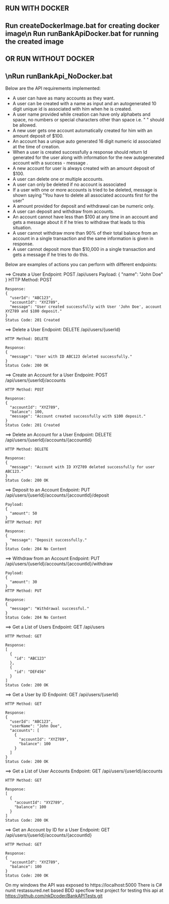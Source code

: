 RUN WITH DOCKER
------------------------
Run createDockerImage.bat for creating docker image\n
Run runBankApiDocker.bat for running the created image
------------------------

OR RUN WITHOUT DOCKER
------------------------
\nRun runBankApi_NoDocker.bat
------------------------

Below are the API requirements implemented:
-   A user can have as many accounts as they want.    
-   A user can be created with a name as input and an autogenerated 10 digit unique id is associated with him when he is created.
-   A user name provided while creation can have only alphabets and space, no numbers or special characters other than space i.e. " " should be allowed.
-   A new user gets one account automatically created for him with an amount deposit of $100.
-   An account has a unique auto generated 16 digit numeric id associated at the time of creation.
-   When a user is created successfully a response should return Id generated for the user along with information for the new autogenerated account with a success -   message .
-   A new account for user is always created with an amount deposit of $100.
-   A user can delete one or multiple accounts.
-   A user can only be deleted if no account is associated
-   If a user with one or more accounts is tried to be deleted, message is shown saying "You have to delete all associated accounts first for the user"
-   A amount provided for deposit and withdrawal can be numeric only.
-   A user can deposit and withdraw from accounts.
-   An account cannot have less than $100 at any time in an account and gets a message about it if he tries to withdraw that leads to this situation.
-   A user cannot withdraw more than 90% of their total balance from an account in a single transaction and the same information is given in response.
-   A user cannot deposit more than $10,000 in a single transaction and gets a message if he tries to do this.



Below are examples of actions you can perform with different endpoints:


==> Create a User
    Endpoint: POST /api/users
    Payload:
    {
      "name": "John Doe"
    }
    HTTP Method: POST

    Response:
    {
      "userId": "ABC123",
      "accountId": "XYZ789",
      "message": "User created successfully with User 'John Doe', account XYZ789 and $100 deposit."
    }
    Status Code: 201 Created

==> Delete a User
    Endpoint: DELETE /api/users/{userId}

    HTTP Method: DELETE

    Response:
    {
      "message": "User with ID ABC123 deleted successfully."
    }
    Status Code: 200 OK

==> Create an Account for a User
    Endpoint: POST /api/users/{userId}/accounts

    HTTP Method: POST

    Response:
    {
      "accountId": "XYZ789",
      "balance": 100,
      "message": "Account created successfully with $100 deposit."
    }
    Status Code: 201 Created

==> Delete an Account for a User
    Endpoint: DELETE /api/users/{userId}/accounts/{accountId}

    HTTP Method: DELETE

    Response:
    {
      "message": "Account with ID XYZ789 deleted successfully for user ABC123."
    }
    Status Code: 200 OK

==>  Deposit to an Account
    Endpoint: PUT /api/users/{userId}/accounts/{accountId}/deposit

    Payload:
    {
      "amount": 50
    }
    HTTP Method: PUT

    Response:
    {
      "message": "Deposit successfully."
    }
    Status Code: 204 No Content

==> Withdraw from an Account
    Endpoint: PUT /api/users/{userId}/accounts/{accountId}/withdraw

    Payload:
    {
      "amount": 30
    }
    HTTP Method: PUT

    Response:
    {
      "message": "Withdrawal successful."
    }
    Status Code: 204 No Content

==> Get a List of Users
    Endpoint: GET /api/users

    HTTP Method: GET

    Response:
    [
      {
        "id": "ABC123"
      },
      {
        "id": "DEF456"
      }
    ]
    Status Code: 200 OK

==> Get a User by ID
    Endpoint: GET /api/users/{userId}

    HTTP Method: GET

    Response:
    {
      "userId": "ABC123",
      "userName": "John Doe",
      "accounts": [
        {
          "accountId": "XYZ789",
          "balance": 100
        }
      ]
    }
    Status Code: 200 OK

==> Get a List of User Accounts
    Endpoint: GET /api/users/{userId}/accounts

    HTTP Method: GET

    Response:
    [
      {
        "accountId": "XYZ789",
        "balance": 100
      }
    ]
    Status Code: 200 OK

==> Get an Account by ID for a User
    Endpoint: GET /api/users/{userId}/accounts/{accountId}

    HTTP Method: GET

    Response:
    {
      "accountId": "XYZ789",
      "balance": 100
    }
    Status Code: 200 OK

On my windows the API was exposed to https://localhost:5000
There is C# nunit restassured.net based BDD specflow test project for testing this api at https://github.com/nkDcoder/BankAPITests.git
